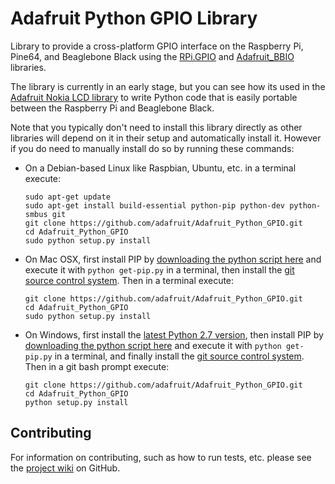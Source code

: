 Adafruit Python GPIO Library
============================

Library to provide a cross-platform GPIO interface on the Raspberry Pi, Pine64, and Beaglebone Black using the [RPi.GPIO](https://pypi.python.org/pypi/RPi.GPIO) and [Adafruit_BBIO](https://pypi.python.org/pypi/Adafruit_BBIO) libraries.

The library is currently in an early stage, but you can see how its used in the [Adafruit Nokia LCD library](https://github.com/adafruit/Adafruit_Nokia_LCD) to write Python code that is easily portable between the Raspberry Pi and Beaglebone Black.

Note that you typically don't need to install this library directly as other libraries will depend on it in their setup and automatically install it.  However if you do need to manually install do so by running these commands:

- On a Debian-based Linux like Raspbian, Ubuntu, etc. in a terminal execute:
  
  ```
  sudo apt-get update
  sudo apt-get install build-essential python-pip python-dev python-smbus git
  git clone https://github.com/adafruit/Adafruit_Python_GPIO.git
  cd Adafruit_Python_GPIO
  sudo python setup.py install
  ```

- On Mac OSX, first install PIP by [downloading the python script here](https://bootstrap.pypa.io/get-pip.py) and execute it with `python get-pip.py` in a terminal, then install the [git source control system](http://git-scm.com/downloads).  Then in a terminal execute:
  
  ```
  git clone https://github.com/adafruit/Adafruit_Python_GPIO.git
  cd Adafruit_Python_GPIO
  sudo python setup.py install
  ```

- On Windows, first install the [latest Python 2.7 version](https://www.python.org/downloads/windows/), then install PIP by [downloading the python script here](https://bootstrap.pypa.io/get-pip.py) and execute it with `python get-pip.py` in a terminal, and finally install the [git source control system](http://git-scm.com/downloads).  Then in a git bash prompt execute:
  
  ```
  git clone https://github.com/adafruit/Adafruit_Python_GPIO.git
  cd Adafruit_Python_GPIO
  python setup.py install
  ```

Contributing
------------

For information on contributing, such as how to run tests, etc. please see the [project wiki](https://github.com/adafruit/Adafruit_Python_GPIO/wiki/Running-Tests) on GitHub.
